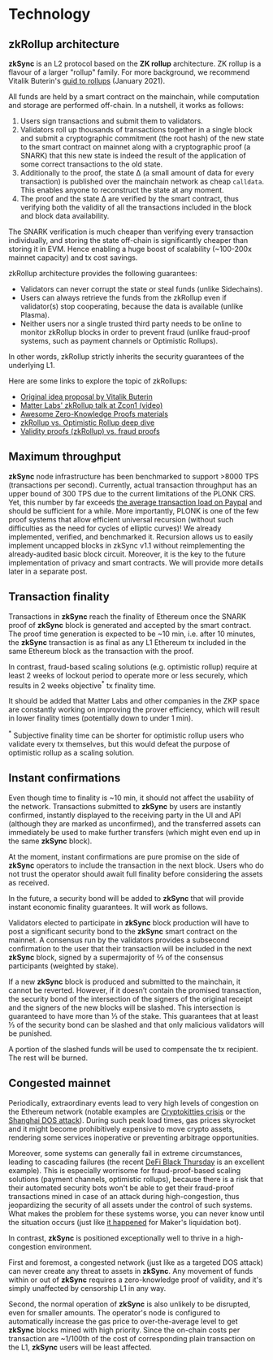 # Technology

## zkRollup architecture

**zkSync** is an L2 protocol based on the **ZK rollup** architecture. ZK rollup is a flavour of a larger "rollup" family. For more background, we recommend Vitalik Buterin's [guid to rollups](https://vitalik.ca/general/2021/01/05/rollup.html) (January 2021).

All funds are held by a smart contract on the mainchain, while computation and storage are performed off-chain. In a
nutshell, it works as follows:

1. Users sign transactions and submit them to validators.
2. Validators roll up thousands of transactions together in a single block and submit a cryptographic commitment (the
   root hash) of the new state to the smart contract on mainnet along with a cryptographic proof (a SNARK) that this new
   state is indeed the result of the application of some correct transactions to the old state.
3. Additionally to the proof, the state ∆ (a small amount of data for every transaction) is published over the mainchain
   network as cheap `calldata`. This enables anyone to reconstruct the state at any moment.
4. The proof and the state ∆ are verified by the smart contract, thus verifying both the validity of all the
   transactions included in the block and block data availability.

The SNARK verification is much cheaper than verifying every transaction individually, and storing the state off-chain is
significantly cheaper than storing it in EVM. Hence enabling a huge boost of scalability (~100-200x mainnet capacity)
and tx cost savings.

zkRollup architecture provides the following guarantees:

- Validators can never corrupt the state or steal funds (unlike Sidechains).
- Users can always retrieve the funds from the zkRollup even if validator(s) stop cooperating, because the data is
  available (unlike Plasma).
- Neither users nor a single trusted third party needs to be online to monitor zkRollup blocks in order to prevent fraud
  (unlike fraud-proof systems, such as payment channels or Optimistic Rollups).

In other words, zkRollup strictly inherits the security guarantees of the underlying L1.

Here are some links to explore the topic of zkRollups:

- [Original idea proposal by Vitalik Buterin](https://ethresear.ch/t/on-chain-scaling-to-potentially-500-tx-sec-through-mass-tx-validation/3477)
- [Matter Labs' zkRollup talk at Zcon1 (video)](https://www.youtube.com/watch?v=QyM9qdFKsEA)
- [Awesome Zero-Knowledge Proofs materials](https://github.com/matter-labs/awesome-zero-knowledge-proofs)
- [zkRollup vs. Optimistic Rollup deep dive](https://medium.com/matter-labs/optimistic-vs-zk-rollup-deep-dive-ea141e71e075)
- [Validity proofs (zkRollup) vs. fraud proofs](https://medium.com/starkware/validity-proofs-vs-fraud-proofs-4ef8b4d3d87a)

## Maximum throughput

**zkSync** node infrastructure has been benchmarked to support >8000 TPS (transactions per second). Currently, actual
transaction throughput has an upper bound of 300 TPS due to the current limitations of the PLONK CRS. Yet, this number
by far exceeds [the average transaction load on Paypal](https://en.bitcoin.it/Scalability#Scalability_targets) and
should be sufficient for a while. More importantly, PLONK is one of the few proof systems that allow efficient universal
recursion (without such difficulties as the need for cycles of elliptic curves)! We already implemented, verified, and
benchmarked it. Recursion allows us to easily implement uncapped blocks in zkSync v1.1 without reimplementing the
already-audited basic block circuit. Moreover, it is the key to the future implementation of privacy and smart
contracts. We will provide more details later in a separate post.

## Transaction finality

Transactions in **zkSync** reach the finality of Ethereum once the SNARK proof of **zkSync** block is generated and
accepted by the smart contract. The proof time generation is expected to be ~10 min, i.e. after 10 minutes, the
**zkSync** transaction is as final as any L1 Ethereum tx included in the same Ethereum block as the transaction with the
proof.

In contrast, fraud-based scaling solutions (e.g. optimistic rollup) require at least 2 weeks of lockout period to
operate more or less securely, which results in 2 weeks objective<sup>\*</sup> tx finality time.

It should be added that Matter Labs and other companies in the ZKP space are constantly working on improving the prover
efficiency, which will result in lower finality times (potentially down to under 1 min).

<span class="footnote"><sup>\*</sup> Subjective finality time can be shorter for optimistic rollup users who validate
every tx themselves, but this would defeat the purpose of optimistic rollup as a scaling solution.</span>

## Instant confirmations

Even though time to finality is ~10 min, it should not affect the usability of the network. Transactions submitted to
**zkSync** by users are instantly confirmed, instantly displayed to the receiving party in the UI and API (although they
are marked as unconfirmed), and the transferred assets can immediately be used to make further transfers (which might
even end up in the same **zkSync** block).

At the moment, instant confirmations are pure promise on the side of **zkSync** operators to include the transaction in
the next block. Users who do not trust the operator should await full finality before considering the assets as
received.

In the future, a security bond will be added to **zkSync** that will provide instant economic finality guarantees. It
will work as follows.

Validators elected to participate in **zkSync** block production will have to post a significant security bond to the
**zkSync** smart contract on the mainnet. A consensus run by the validators provides a subsecond confirmation to the
user that their transaction will be included in the next **zkSync** block, signed by a supermajority of ⅔ of the
consensus participants (weighted by stake).

If a new **zkSync** block is produced and submitted to the mainchain, it cannot be reverted. However, if it doesn’t
contain the promised transaction, the security bond of the intersection of the signers of the original receipt and the
signers of the new blocks will be slashed. This intersection is guaranteed to have more than ⅓ of the stake. This
guarantees that at least ⅓ of the security bond can be slashed and that only malicious validators will be punished.

A portion of the slashed funds will be used to compensate the tx recipient. The rest will be burned.

## Congested mainnet

Periodically, extraordinary events lead to very high levels of congestion on the Ethereum network (notable examples are
[Cryptokitties crisis](https://media.consensys.net/the-inside-story-of-the-cryptokitties-congestion-crisis-499b35d119cc)
or the [Shanghai DOS attack](https://blog.ethereum.org/2016/09/22/ethereum-network-currently-undergoing-dos-attack/)).
During such peak load times, gas prices skyrocket and it might become prohibitively expensive to move crypto assets,
rendering some services inoperative or preventing arbitrage opportunities.

Moreover, some systems can generally fail in extreme circumstances, leading to cascading failures (the recent
[DeFi Black Thursday](https://forklog.media/black-thursday-for-defi-wounds-to-lick-and-lessons-to-learn/) is an
excellent example). This is especially worrisome for fraud-proof-based scaling solutions (payment channels, optimistic
rollups), because there is a risk that their automated security bots won't be able to get their fraud-proof transactions
mined in case of an attack during high-congestion, thus jeopardizing the security of all assets under the control of
such systems. What makes the problem for these systems worse, you can never know until the situation occurs (just like
[it happened](https://medium.com/dragonfly-research/daos-ex-machina-an-in-depth-timeline-of-makers-recent-crisis-66d2ae39dd65)
for Maker's liquidation bot).

In contrast, **zkSync** is positioned exceptionally well to thrive in a high-congestion environment.

First and foremost, a congested network (just like as a targeted DOS attack) can never create any threat to assets in
**zkSync**. Any movement of funds within or out of **zkSync** requires a zero-knowledge proof of validity, and it's
simply unaffected by censorship L1 in any way.

Second, the normal operation of **zkSync** is also unlikely to be disrupted, even for smaller amounts. The operator's
node is configured to automatically increase the gas price to over-the-average level to get **zkSync** blocks mined with
high priority. Since the on-chain costs per transaction are ~1/100th of the cost of corresponding plain transaction on
the L1, **zkSync** users will be least affected.
